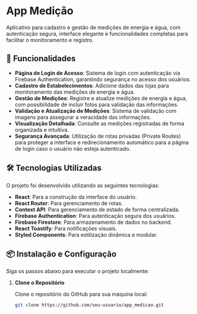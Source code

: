 # App Medição

Aplicativo para cadastro e gestão de medições de energia e água, com autenticação segura, interface elegante e funcionalidades completas para facilitar o monitoramento e registro.

## 🚀 Funcionalidades

- **Página de Login de Acesso**: Sistema de login com autenticação via Firebase Authentication, garantindo segurança no acesso dos usuários.
- **Cadastro de Estabelecimentos**: Adicione dados das lojas para monitoramento das medições de energia e água.
- **Gestão de Medições**: Registre e atualize medições de energia e água, com possibilidade de incluir fotos para validação das informações.
- **Validação e Atualização de Medições**: Sistema de validação com imagens para assegurar a veracidade das informações.
- **Visualização Detalhada**: Consulte as medições registradas de forma organizada e intuitiva.
- **Segurança Avançada**: Utilização de rotas privadas (Private Routes) para proteger a interface e redirecionamento automático para a página de login caso o usuário não esteja autenticado.

## 🛠 Tecnologias Utilizadas

O projeto foi desenvolvido utilizando as seguintes tecnologias:

- **React**: Para a construção da interface do usuário.
- **React Router**: Para gerenciamento de rotas.
- **Context API**: Para gerenciamento de estado de forma centralizada.
- **Firebase Authentication**: Para autenticação segura dos usuários.
- **Firebase Firestore**: Para armazenamento de dados no backend.
- **React Toastify**: Para notificações visuais.
- **Styled Components**: Para estilização dinâmica e modular.

## 📦 Instalação e Configuração

Siga os passos abaixo para executar o projeto localmente:

1. **Clone o Repositório**

   Clone o repositório do GitHub para sua máquina local:

   ```bash
   git clone https://github.com/seu-usuario/app_medicao.git
